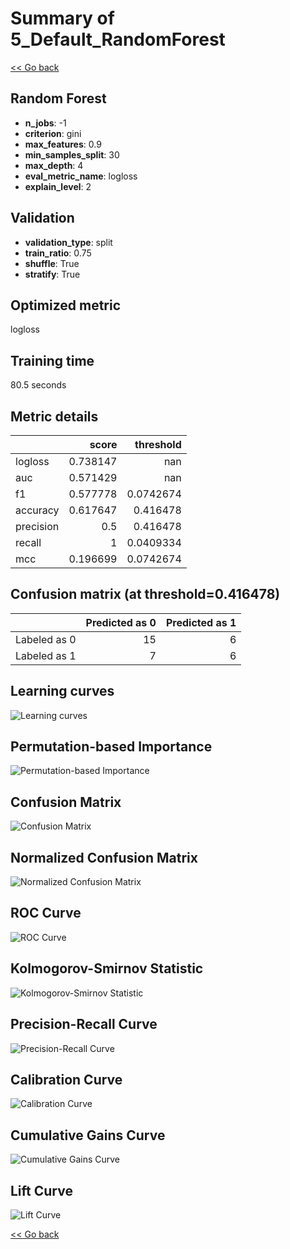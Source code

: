 # Summary of 5_Default_RandomForest

[<< Go back](../README.md)


## Random Forest
- **n_jobs**: -1
- **criterion**: gini
- **max_features**: 0.9
- **min_samples_split**: 30
- **max_depth**: 4
- **eval_metric_name**: logloss
- **explain_level**: 2

## Validation
 - **validation_type**: split
 - **train_ratio**: 0.75
 - **shuffle**: True
 - **stratify**: True

## Optimized metric
logloss

## Training time

80.5 seconds

## Metric details
|           |    score |   threshold |
|:----------|---------:|------------:|
| logloss   | 0.738147 | nan         |
| auc       | 0.571429 | nan         |
| f1        | 0.577778 |   0.0742674 |
| accuracy  | 0.617647 |   0.416478  |
| precision | 0.5      |   0.416478  |
| recall    | 1        |   0.0409334 |
| mcc       | 0.196699 |   0.0742674 |


## Confusion matrix (at threshold=0.416478)
|              |   Predicted as 0 |   Predicted as 1 |
|:-------------|-----------------:|-----------------:|
| Labeled as 0 |               15 |                6 |
| Labeled as 1 |                7 |                6 |

## Learning curves
![Learning curves](learning_curves.png)

## Permutation-based Importance
![Permutation-based Importance](permutation_importance.png)
## Confusion Matrix

![Confusion Matrix](confusion_matrix.png)


## Normalized Confusion Matrix

![Normalized Confusion Matrix](confusion_matrix_normalized.png)


## ROC Curve

![ROC Curve](roc_curve.png)


## Kolmogorov-Smirnov Statistic

![Kolmogorov-Smirnov Statistic](ks_statistic.png)


## Precision-Recall Curve

![Precision-Recall Curve](precision_recall_curve.png)


## Calibration Curve

![Calibration Curve](calibration_curve_curve.png)


## Cumulative Gains Curve

![Cumulative Gains Curve](cumulative_gains_curve.png)


## Lift Curve

![Lift Curve](lift_curve.png)



[<< Go back](../README.md)
